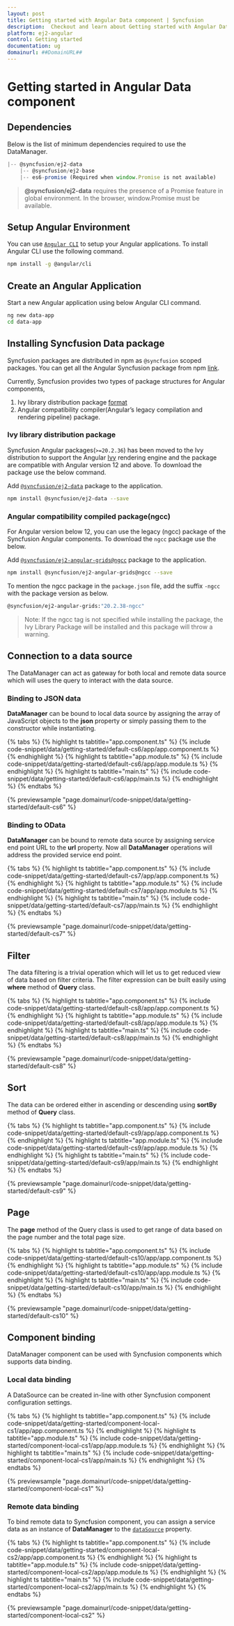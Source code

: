 ```yaml
---
layout: post
title: Getting started with Angular Data component | Syncfusion
description:  Checkout and learn about Getting started with Angular Data component of Syncfusion Essential JS 2 and more details.
platform: ej2-angular
control: Getting started 
documentation: ug
domainurl: ##DomainURL##
---
```


# Getting started in Angular Data component

## Dependencies

Below is the list of minimum dependencies required to use the DataManager.

```javascript
|-- @syncfusion/ej2-data
    |-- @syncfusion/ej2-base
    |-- es6-promise (Required when window.Promise is not available)
```

> **@syncfusion/ej2-data** requires the presence of a Promise feature in global environment. In the browser, window.Promise must be available.

## Setup Angular Environment

You can use [`Angular CLI`](https://github.com/angular/angular-cli) to setup your Angular applications.
To install Angular CLI use the following command.

```bash
npm install -g @angular/cli
```

## Create an Angular Application

Start a new Angular application using below Angular CLI command.

```bash
ng new data-app
cd data-app
```

## Installing Syncfusion Data package

Syncfusion packages are distributed in npm as `@syncfusion` scoped packages. You can get all the Angular Syncfusion package from npm [link]( https://www.npmjs.com/search?q=%40syncfusion%2Fej2-angular- ).

Currently, Syncfusion provides two types of package structures for Angular components,
1. Ivy library distribution package [format](https://angular.io/guide/angular-package-format#angular-package-format)
2. Angular compatibility compiler(Angular’s legacy compilation and rendering pipeline) package.

### Ivy library distribution package

Syncfusion Angular packages(`>=20.2.36`) has been moved to the Ivy distribution to support the Angular [Ivy](https://docs.angular.lat/guide/ivy) rendering engine and the package are compatible with Angular version 12 and above. To download the package use the below command.

Add [`@syncfusion/ej2-data`](https://www.npmjs.com/package/@syncfusion/ej2-data/v/20.2.38) package to the application.

```bash
npm install @syncfusion/ej2-data --save
```

### Angular compatibility compiled package(ngcc)

For Angular version below 12, you can use the legacy (ngcc) package of the Syncfusion Angular components. To download the `ngcc` package use the below.

Add [`@syncfusion/ej2-angular-grids@ngcc`](https://www.npmjs.com/package/@syncfusion/ej2-angular-grids/v/20.2.38-ngcc) package to the application.

```bash
npm install @syncfusion/ej2-angular-grids@ngcc --save
```

To mention the ngcc package in the `package.json` file, add the suffix `-ngcc` with the package version as below.

```bash
@syncfusion/ej2-angular-grids:"20.2.38-ngcc"
```

>Note: If the ngcc tag is not specified while installing the package, the Ivy Library Package will be installed and this package will throw a warning.

## Connection to a data source

The DataManager can act as gateway for both local and remote data source which will uses the query to interact with the data source.

### Binding to JSON data

**DataManager** can be bound to local data source by assigning the array of JavaScript objects to the **json** property or simply passing them
to the constructor while instantiating.

{% tabs %}
{% highlight ts tabtitle="app.component.ts" %}
{% include code-snippet/data/getting-started/default-cs6/app/app.component.ts %}
{% endhighlight %}
{% highlight ts tabtitle="app.module.ts" %}
{% include code-snippet/data/getting-started/default-cs6/app/app.module.ts %}
{% endhighlight %}
{% highlight ts tabtitle="main.ts" %}
{% include code-snippet/data/getting-started/default-cs6/app/main.ts %}
{% endhighlight %}
{% endtabs %}
  
{% previewsample "page.domainurl/code-snippet/data/getting-started/default-cs6" %}

### Binding to OData

**DataManager** can be bound to remote data source by assigning service end point URL to the **url** property.
Now all **DataManager** operations will address the provided service end point.

{% tabs %}
{% highlight ts tabtitle="app.component.ts" %}
{% include code-snippet/data/getting-started/default-cs7/app/app.component.ts %}
{% endhighlight %}
{% highlight ts tabtitle="app.module.ts" %}
{% include code-snippet/data/getting-started/default-cs7/app/app.module.ts %}
{% endhighlight %}
{% highlight ts tabtitle="main.ts" %}
{% include code-snippet/data/getting-started/default-cs7/app/main.ts %}
{% endhighlight %}
{% endtabs %}
  
{% previewsample "page.domainurl/code-snippet/data/getting-started/default-cs7" %}

## Filter

The data filtering is a trivial operation which will let us to get reduced view of data based on filter criteria.
The filter expression can be built easily using **where** method of **Query** class.

{% tabs %}
{% highlight ts tabtitle="app.component.ts" %}
{% include code-snippet/data/getting-started/default-cs8/app/app.component.ts %}
{% endhighlight %}
{% highlight ts tabtitle="app.module.ts" %}
{% include code-snippet/data/getting-started/default-cs8/app/app.module.ts %}
{% endhighlight %}
{% highlight ts tabtitle="main.ts" %}
{% include code-snippet/data/getting-started/default-cs8/app/main.ts %}
{% endhighlight %}
{% endtabs %}
  
{% previewsample "page.domainurl/code-snippet/data/getting-started/default-cs8" %}

## Sort

The data can be ordered either in ascending or descending using **sortBy** method of **Query** class.

{% tabs %}
{% highlight ts tabtitle="app.component.ts" %}
{% include code-snippet/data/getting-started/default-cs9/app/app.component.ts %}
{% endhighlight %}
{% highlight ts tabtitle="app.module.ts" %}
{% include code-snippet/data/getting-started/default-cs9/app/app.module.ts %}
{% endhighlight %}
{% highlight ts tabtitle="main.ts" %}
{% include code-snippet/data/getting-started/default-cs9/app/main.ts %}
{% endhighlight %}
{% endtabs %}
  
{% previewsample "page.domainurl/code-snippet/data/getting-started/default-cs9" %}

## Page

The **page** method of the Query class is used to get range of data based on the page number and the total page size.

{% tabs %}
{% highlight ts tabtitle="app.component.ts" %}
{% include code-snippet/data/getting-started/default-cs10/app/app.component.ts %}
{% endhighlight %}
{% highlight ts tabtitle="app.module.ts" %}
{% include code-snippet/data/getting-started/default-cs10/app/app.module.ts %}
{% endhighlight %}
{% highlight ts tabtitle="main.ts" %}
{% include code-snippet/data/getting-started/default-cs10/app/main.ts %}
{% endhighlight %}
{% endtabs %}
  
{% previewsample "page.domainurl/code-snippet/data/getting-started/default-cs10" %}

## Component binding

DataManager component can be used with Syncfusion components which supports data binding.

### Local data binding

A DataSource can be created in-line with other Syncfusion component configuration settings.

{% tabs %}
{% highlight ts tabtitle="app.component.ts" %}
{% include code-snippet/data/getting-started/component-local-cs1/app/app.component.ts %}
{% endhighlight %}
{% highlight ts tabtitle="app.module.ts" %}
{% include code-snippet/data/getting-started/component-local-cs1/app/app.module.ts %}
{% endhighlight %}
{% highlight ts tabtitle="main.ts" %}
{% include code-snippet/data/getting-started/component-local-cs1/app/main.ts %}
{% endhighlight %}
{% endtabs %}
  
{% previewsample "page.domainurl/code-snippet/data/getting-started/component-local-cs1" %}

### Remote data binding

To bind remote data to Syncfusion component, you can assign a service data as an instance of **DataManager** to the [`dataSource`](https://ej2.syncfusion.com/angular/documentation/api/grid/#datasource) property.

{% tabs %}
{% highlight ts tabtitle="app.component.ts" %}
{% include code-snippet/data/getting-started/component-local-cs2/app/app.component.ts %}
{% endhighlight %}
{% highlight ts tabtitle="app.module.ts" %}
{% include code-snippet/data/getting-started/component-local-cs2/app/app.module.ts %}
{% endhighlight %}
{% highlight ts tabtitle="main.ts" %}
{% include code-snippet/data/getting-started/component-local-cs2/app/main.ts %}
{% endhighlight %}
{% endtabs %}
  
{% previewsample "page.domainurl/code-snippet/data/getting-started/component-local-cs2" %}
